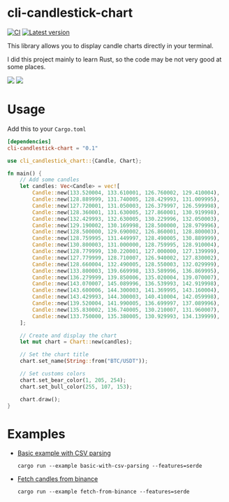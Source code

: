 # cli-candlestick-chart

[![CI](https://github.com/Julien-R44/cli-candlestick-chart/actions/workflows/rust.yml/badge.svg?branch=main)](https://github.com/Julien-R44/cli-candlestick-chart/actions/workflows/rust.yml)
[![Latest version](https://img.shields.io/crates/v/cli-candlestick-chart.svg)](https://crates.io/crates/cli-candlestick-chart)

This library allows you to display candle charts directly in your terminal. 

I did this project mainly to learn Rust, so the code may be not very good at some places.

![](https://raw.githubusercontent.com/Julien-R44/cli-candlestick-chart/main/docs/capture.png)
![](https://raw.githubusercontent.com/Julien-R44/cli-candlestick-chart/main/docs/capture2.png)

# Usage
Add this to your `Cargo.toml`
```toml
[dependencies]
cli-candlestick-chart = "0.1"
```

```rust
use cli_candlestick_chart::{Candle, Chart};

fn main() {
    // Add some candles
    let candles: Vec<Candle> = vec![
        Candle::new(133.520004, 133.610001, 126.760002, 129.410004),
        Candle::new(128.889999, 131.740005, 128.429993, 131.009995),
        Candle::new(127.720001, 131.050003, 126.379997, 126.599998),
        Candle::new(128.360001, 131.630005, 127.860001, 130.919998),
        Candle::new(132.429993, 132.630005, 130.229996, 132.050003),
        Candle::new(129.190002, 130.169998, 128.500000, 128.979996),
        Candle::new(128.500000, 129.690002, 126.860001, 128.800003),
        Candle::new(128.759995, 131.449997, 128.490005, 130.889999),
        Candle::new(130.800003, 131.000000, 128.759995, 128.910004),
        Candle::new(128.779999, 130.220001, 127.000000, 127.139999),
        Candle::new(127.779999, 128.710007, 126.940002, 127.830002),
        Candle::new(128.660004, 132.490005, 128.550003, 132.029999),
        Candle::new(133.800003, 139.669998, 133.589996, 136.869995),
        Candle::new(136.279999, 139.850006, 135.020004, 139.070007),
        Candle::new(143.070007, 145.089996, 136.539993, 142.919998),
        Candle::new(143.600006, 144.300003, 141.369995, 143.160004),
        Candle::new(143.429993, 144.300003, 140.410004, 142.059998),
        Candle::new(139.520004, 141.990005, 136.699997, 137.089996),
        Candle::new(135.830002, 136.740005, 130.210007, 131.960007),
        Candle::new(133.750000, 135.380005, 130.929993, 134.139999),
    ];

    // Create and display the chart
    let mut chart = Chart::new(candles);

    // Set the chart title
    chart.set_name(String::from("BTC/USDT"));

    // Set customs colors
    chart.set_bear_color(1, 205, 254);
    chart.set_bull_color(255, 107, 153);

    chart.draw();
}
```

# Examples
- [Basic example with CSV parsing](https://github.com/Julien-R44/cli-candlestick-chart/blob/main/examples/basic-with-csv-parsing.rs)
    
    `cargo run --example basic-with-csv-parsing --features=serde`

- [Fetch candles from binance](https://github.com/Julien-R44/cli-candlestick-chart/blob/main/examples/fetch-from-binance.rs)

    `cargo run --example fetch-from-binance --features=serde`